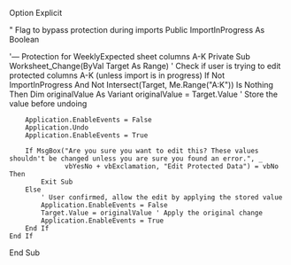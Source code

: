 
Option Explicit

" Flag to bypass protection during imports
Public ImportInProgress As Boolean

'— Protection for WeeklyExpected sheet columns A-K
Private Sub Worksheet_Change(ByVal Target As Range)
    ' Check if user is trying to edit protected columns A-K (unless import is in progress)
    If Not ImportInProgress And Not Intersect(Target, Me.Range("A:K")) Is Nothing Then
        Dim originalValue As Variant
        originalValue = Target.Value ' Store the value before undoing
        
        Application.EnableEvents = False
        Application.Undo
        Application.EnableEvents = True
        
        If MsgBox("Are you sure you want to edit this? These values shouldn't be changed unless you are sure you found an error.", _
                  vbYesNo + vbExclamation, "Edit Protected Data") = vbNo Then
            Exit Sub
        Else
            ' User confirmed, allow the edit by applying the stored value
            Application.EnableEvents = False
            Target.Value = originalValue ' Apply the original change
            Application.EnableEvents = True
        End If
    End If
End Sub



